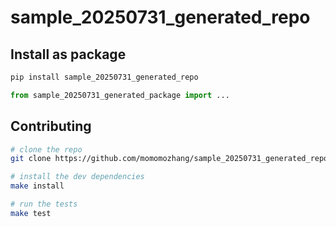 # sample_20250731_generated_repo

## Install as package

```bash
pip install sample_20250731_generated_repo
```

```python
from sample_20250731_generated_package import ...
```

## Contributing

```bash
# clone the repo
git clone https://github.com/momomozhang/sample_20250731_generated_repo.git

# install the dev dependencies
make install

# run the tests
make test
```
